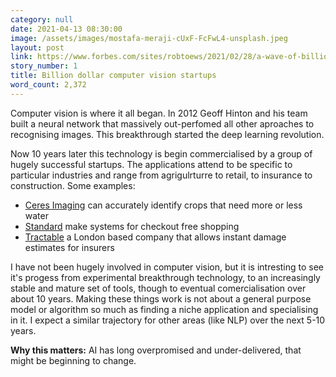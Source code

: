 ```yaml
---
category: null
date: 2021-04-13 08:30:00
image: /assets/images/mostafa-meraji-cUxF-FcFwL4-unsplash.jpeg
layout: post
link: https://www.forbes.com/sites/robtoews/2021/02/28/a-wave-of-billion-dollar-computer-vision-startups-is-coming
story_number: 1
title: Billion dollar computer vision startups
word_count: 2,372
---
```


Computer vision is where it all began. In 2012 Geoff Hinton and his team built a neural network that massively out-perfomed all other aproaches to recognising images. This breakthrough started the deep learning revolution.

Now 10 years later this technology is begin commercialised by a group of hugely successful startups. The applications attend to be specific to particular industries and range from agrigulrturre to retail, to insurance to construction. Some examples:

 - [Ceres Imaging]( https://www.ceresimaging.net/) can accurately identify crops that need more or less water
 - [Standard](https://standard.ai/) make systems for checkout free shopping
 - [Tractable](https://tractable.ai/) a London based company that allows instant damage estimates for insurers

I have not been hugely involved in computer vision, but it is intresting to see it's progess from experimental breakthrough technology, to an increasingly stable and mature  set of tools, though to eventual comercialisation over about 10 years. Making these things work is not about a general purpose model or algorithm so much as finding a niche application and specialising in it. I expect a similar trajectory for other areas (like NLP) over the next 5-10 years. 

**Why this matters:** AI has long overpromised and under-delivered, that might be beginning to change.

